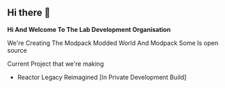## Hi there 👋

**Hi And Welcome To The Lab Development Organisation** 

We're Creating The Modpack Modded World And Modpack Some Is open source

Current Project that we're making
- Reactor Legacy Reimagined [In Private Development Build]

